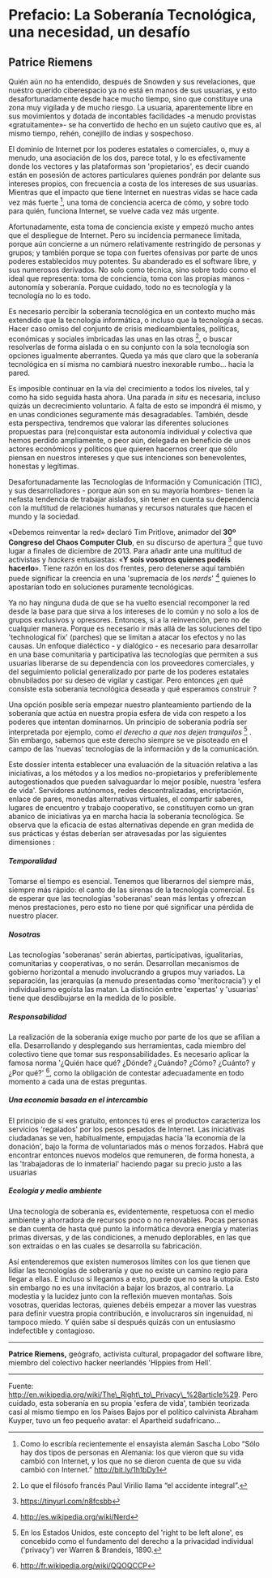 # Prefacio: La Soberanía Tecnológica, una necesidad, un desafío

##  Patrice Riemens 

Quién aún no ha entendido, después de Snowden y sus revelaciones, que nuestro querido ciberespacio ya no está en manos de sus usuarias, y esto desafortunadamente desde hace mucho tiempo, sino que constituye una zona muy vigilada y de mucho riesgo. La usuaria, aparentemente libre en sus movimientos y dotada de incontables facilidades -a menudo provistas «gratuitamente»- se ha convertido de hecho en un sujeto cautivo que es, al mismo tiempo, rehén, conejillo de indias y sospechoso.

El dominio de Internet por los poderes estatales o comerciales, o, muy a menudo, una asociación de los dos, parece total, y lo es efectivamente donde los vectores y las plataformas son 'propietarios', es decir cuando están en posesión de actores particulares quienes pondrán por delante sus intereses propios, con frecuencia a costa de los intereses de sus usuarias. Mientras que el impacto que tiene Internet en nuestras vidas se hace cada vez más fuerte [^1], una toma de conciencia acerca de cómo, y sobre todo para quién, funciona Internet, se vuelve cada vez más urgente.

Afortunadamente, esta toma de conciencia existe y empezó mucho antes que el despliegue de Internet. Pero su incidencia permanece limitada, porque aún concierne a un número relativamente restringido de personas y grupos; y también porque se topa con fuertes ofensivas por parte de unos poderes establecidos muy potentes. Su abanderado es el software libre, y sus numerosos derivados. No solo como técnica, sino sobre todo como el ideal que representa: toma de conciencia, toma con las propias manos -autonomía y soberanía. Porque cuidado, todo no es tecnología y la tecnología no lo es todo.

Es necesario percibir la soberanía tecnológica en un contexto mucho más extendido que la tecnología informática, o incluso que la tecnología a secas. Hacer caso omiso del conjunto de crisis medioambientales, políticas, económicas y sociales imbricadas las unas en las otras [^2], o buscar resolverlas de forma aislada o en su conjunto con la sola tecnología son opciones igualmente aberrantes. Queda ya más que claro que la soberanía tecnológica en sí misma no cambiará nuestro inexorable rumbo... hacia la pared.

Es imposible continuar en la vía del crecimiento a todos los niveles, tal y como ha sido seguida hasta ahora. Una parada *in situ* es necesaria, incluso quizás un decrecimiento voluntario. A falta de esto se impondrá él mismo, y en unas condiciones seguramente más desagradables. También, desde esta perspectiva, tendremos que valorar las diferentes soluciones propuestas para (re)conquistar esta autonomía individual y colectiva que hemos perdido ampliamente, o peor aún, delegada en beneficio de unos actores económicos y políticos que quieren hacernos creer que sólo piensan en nuestros intereses y que sus intenciones son benevolentes, honestas y legítimas.

Desafortunadamente las Tecnologías de Información y Comunicación (TIC), y sus desarrolladores - porque aún son en su mayoría hombres- tienen la nefasta tendencia de trabajar aislados, sin tener en cuenta su dependencia con la multitud de relaciones humanas y recursos naturales que hacen el mundo y la sociedad.

«Debemos reinventar la red» declaró Tim Pritlove, animador del **30º Congreso del Chaos Computer Club**, en su discurso de apertura [^3] que tuvo lugar a finales de diciembre de 2013. Para añadir ante una multitud de activistas y *hackers* entusiastas: «**Y soís vosotros quienes podéis hacerlo**». Tiene razón en los dos frentes, pero detenerse aquí también puede significar la creencia en una 'supremacía de los *nerds*' [^4] quienes lo apostarían todo en soluciones puramente tecnológicas.

Ya no hay ninguna duda de que se ha vuelto esencial recomponer la red desde la base para que sirva a los intereses de lo común y no solo a los de grupos exclusivos y opresores. Entonces, sí a la reinvención, pero no de cualquier manera. Porque es necesario ir más allá de las soluciones del tipo 'technological fix' (parches) que se limitan a atacar los efectos y no las causas. Un enfoque dialéctico - y dialógico - es necesario para desarrollar en una base comunitaria y participativa las tecnologías que permiten a sus usuarias liberarse de su dependencia con los proveedores comerciales, y del seguimiento policial generalizado por parte de los poderes estatales obnubilados por su deseo de vigilar y castigar. Pero entonces ¿en qué consiste esta soberanía tecnológica deseada y qué esperamos construir ?

Una opción posible sería empezar nuestro planteamiento partiendo de la soberanía que actúa en nuestra propia esfera de vida con respeto a los poderes que intentan dominarnos. Un principio de soberanía podría ser interpretada por ejemplo, como *el derecho a que nos dejen tranquilos* [^5] . Sin embargo, sabemos que este derecho siempre se ve pisoteado en el campo de las 'nuevas' tecnologías de la información y de la comunicación.

Este dossier intenta establecer una evaluación de la situación relativa a las iniciativas, a los métodos y a los medios no-propietarios y preferiblemente autogestionados que pueden salvaguardar lo mejor posible, nuestra 'esfera de vida'. Servidores autónomos, redes descentralizadas, encriptación, enlace de pares, monedas alternativas virtuales, el compartir saberes, lugares de encuentro y trabajo cooperativo, se constituyen como un gran abanico de iniciativas ya en marcha hacia la soberanía tecnológica. Se observa que la eficacia de estas alternativas depende en gran medida de sus prácticas y éstas deberían ser atravesadas por las siguientes dimensiones :

##### Temporalidad 

Tomarse el tiempo es esencial. Tenemos que liberarnos del siempre más, siempre más rápido: el canto de las sirenas de la tecnología comercial. Es de esperar que las tecnologías 'soberanas' sean más lentas y ofrezcan menos prestaciones, pero esto no tiene por qué significar una pérdida de nuestro placer.

##### Nosotras 

Las tecnologías 'soberanas' serán abiertas, participativas, igualitarias, comunitarias y cooperativas, o no serán. Desarrollan mecanismos de gobierno horizontal a menudo involucrando a grupos muy variados. La separación, las jerarquías (a menudo presentadas como 'meritocracia') y el individualismo egoísta las matan. La distinción entre 'expertas' y 'usuarias' tiene que desdibujarse en la medida de lo posible.

##### Responsabilidad 

La realización de la soberanía exige mucho por parte de los que se afilian a ella. Desarrollando y desplegando sus herramientas, cada miembro del colectivo tiene que tomar sus responsabilidades. Es necesario aplicar la famosa norma '¿Quién hace qué? ¿Dónde? ¿Cuándo? ¿Cómo? ¿Cuánto? y ¿Por qué?' [^6], como la obligación de contestar adecuadamente en todo momento a cada una de estas preguntas.

##### Una economía basada en el intercambio 

El principio de si «es gratuito, entonces tú eres el producto» caracteriza los servicios 'regalados' por los pesos pesados de Internet. Las iniciativas ciudadanas se ven, habitualmente, empujadas hacia 'la economía de la donación', bajo la forma de voluntariados más o menos forzados. Habrá que encontrar entonces nuevos modelos que remuneren, de forma honesta, a las 'trabajadoras de lo inmaterial' haciendo pagar su precio justo a las usuarias

##### Ecología y medio ambiente 

Una tecnología de soberanía es, evidentemente, respetuosa con el medio ambiente y ahorradora de recursos poco o no renovables. Pocas personas se dan cuenta de hasta qué punto la informática devora energía y materias primas diversas, y de las condiciones, a menudo deplorables, en las que son extraídas o en las cuales se desarrolla su fabricación.

Así entenderemos que existen numerosos límites con los que tienen que lidiar las tecnologías de soberanía y que no existe un camino regio para llegar a ellas. E incluso si llegamos a esto, puede que no sea la utopía. Esto sin embargo no es una invitación a bajar los brazos, al contrario. La modestia y la lucidez junto con la reflexión mueven montañas. Sois vosotras, queridas lectoras, quienes debéis empezar a mover las vuestras para definir vuestra propia contribución, e involucraros sin ingenuidad, ni tampoco miedo. Y quién sabe si después quizás con un entusiasmo indefectible y contagioso.

* * *

**Patrice Riemens,** geógrafo, activista cultural, propagador del software libre, miembro del colectivo hacker neerlandés 'Hippies from Hell'.

* * *

[^1]: Como lo escribía recientemente el ensayista alemán Sascha Lobo “Sólo hay dos tipos de personas en Alemania: los que vieron que su vida cambió con Internet, y los que no se dieron cuenta de que su vida cambió con Internet.” http://bit.ly/1h1bDy1

[^2]: Lo que el filósofo francés Paul Virilio llama “el accidente integral”.

[^3]: https://tinyurl.com/n8fcsbb

[^4]: http://es.wikipedia.org/wiki/Nerd

[^5]: En los Estados Unidos, este concepto del 'right to be left alone', es concebido como el fundamento del derecho a la privacidad individual ('privacy') ver Warren & Brandeis, 1890.

Fuente: http://en.wikipedia.org/wiki/The\_Right\_to\_Privacy\_%28article%29. Pero cuidado, esta soberanía en su propia 'esfera de vida', también teorizada casi al mismo tiempo en los Países Bajos por el político calvinista Abraham Kuyper, tuvo un feo pequeño avatar: el Apartheid sudafricano...

[^6]: http://fr.wikipedia.org/wiki/QQOQCCP
